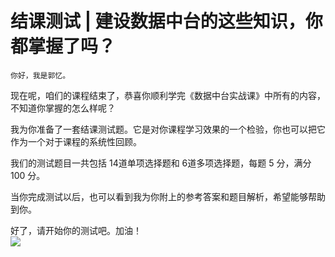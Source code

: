 # 结课测试 | 建设数据中台的这些知识，你都掌握了吗？

    你好，我是郭忆。

现在呢，咱们的课程结束了，恭喜你顺利学完《数据中台实战课》中所有的内容，不知道你掌握的怎么样呢？

我为你准备了一套结课测试题。它是对你课程学习效果的一个检验，你也可以把它作为一个对于课程的系统性回顾。

我们的测试题目一共包括 14道单项选择题和 6道多项选择题，每题 5 分，满分 100 分。

当你完成测试以后，也可以看到我为你附上的参考答案和题目解析，希望能够帮助到你。

好了，请开始你的测试吧。加油！  
[![](https://static001.geekbang.org/resource/image/00/06/00244430e720d587a1f30c84a77a1306.png?wh=1142*201)](http://time.geekbang.org/quiz/intro?act_id=130&exam_id=280)
    